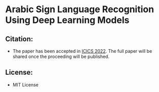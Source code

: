 # Arabic Sign Language Recognition Using Deep Learning Models

## Citation: 

- The paper has been accepted in [ICICS 2022](https://www.just.edu.jo/icics/). The full paper will be shared once the proceeding will be published.

## License:

- MIT License
